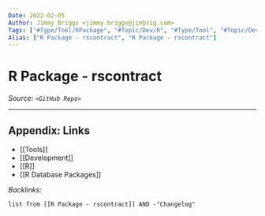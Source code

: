 ```yaml
---
Date: 2022-02-05
Author: Jimmy Briggs <jimmy.briggs@jimbrig.com>
Tags: ["#Type/Tool/RPackage", "#Topic/Dev/R", "#Type/Tool", "#Topic/Dev/Databases"]
Alias: ["R Package - rscontract", "R Package - rscontract"]
---
```


# R Package - rscontract

*Source: `<GitHub Repo>`*

***

## Appendix: Links

- [[Tools]]
- [[Development]]
- [[R]]
- [[R Database Packages]]


*Backlinks:*

```dataview
list from [[R Package - rscontract]] AND -"Changelog"
```